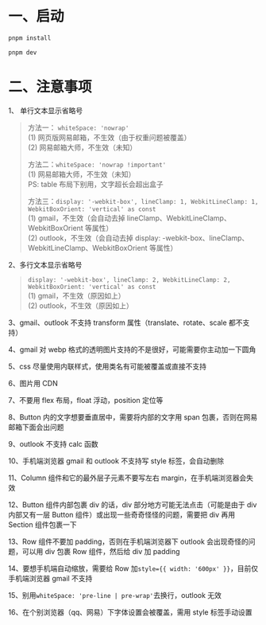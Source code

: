 # 一、启动

```bash
pnpm install

pnpm dev
```

# 二、注意事项

1、 单行文本显示省略号

> 方法一： `whiteSpace: 'nowrap'`  
> (1) 网页版网易邮箱，不生效（由于权重问题被覆盖）  
> (2) 网易邮箱大师，不生效（未知）
>
> 方法二：`whiteSpace: 'nowrap !important'`  
> (1) 网易邮箱大师，不生效（未知）  
> PS: table 布局下别用，文字超长会超出盒子
>
> 方法三：`display: '-webkit-box', lineClamp: 1, WebkitLineClamp: 1, WebkitBoxOrient: 'vertical' as const`  
> (1) gmail，不生效（会自动去掉 lineClamp、WebkitLineClamp、WebkitBoxOrient 等属性）  
> (2) outlook，不生效（会自动去掉 display: -webkit-box、lineClamp、WebkitLineClamp、WebkitBoxOrient 等属性）

2、多行文本显示省略号

> `display: '-webkit-box', lineClamp: 2, WebkitLineClamp: 2, WebkitBoxOrient: 'vertical' as const`  
> (1) gmail，不生效（原因如上）  
> (2) outlook，不生效（原因如上）

3、gmail、outlook 不支持 transform 属性（translate、rotate、scale 都不支持）

4、gmail 对 webp 格式的透明图片支持的不是很好，可能需要你主动加一下圆角

5、css 尽量使用内联样式，使用类名有可能被覆盖或直接不支持

6、图片用 CDN

7、不要用 flex 布局，float 浮动，position 定位等

8、Button 内的文字想要垂直居中，需要将内部的文字用 span 包裹，否则在网易邮箱下面会出问题

9、outlook 不支持 calc 函数

10、手机端浏览器 gmail 和 outlook 不支持写 style 标签，会自动删除

11、Column 组件和它的最外层子元素不要写左右 margin，在手机端浏览器会失效

12、Button 组件内部包裹 div 的话，div 部分地方可能无法点击（可能是由于 div 内部又有一层 Button 组件）或出现一些奇奇怪怪的问题，需要把 div 再用 Section 组件包裹一下

13、Row 组件不要加 padding，否则在手机端浏览器下 outlook 会出现奇怪的问题，可以用 div 包裹 Row 组件，然后给 div 加 padding

14、要想手机端自动缩放，需要给 Row 加`style={{ width: '600px' }}`，目前仅手机端浏览器 gmail 不支持

15、别用`whiteSpace: 'pre-line | pre-wrap'`去换行，outlook 无效

16、在个别浏览器（qq、网易）下字体设置会被覆盖，需用 style 标签手动设置

